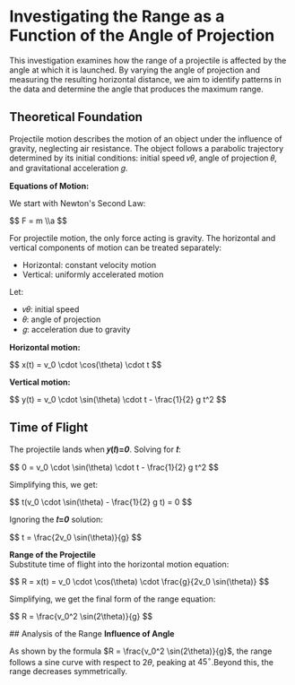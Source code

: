 # Investigating the Range as a Function of the Angle of Projection
This investigation examines how the range of a projectile is affected by the angle at which it is launched. By varying the angle of projection and measuring the resulting horizontal distance, we aim to identify patterns in the data and determine the angle that produces the maximum range.

## Theoretical Foundation
Projectile motion describes the motion of an object under the influence of gravity, neglecting air resistance. The object follows a parabolic trajectory determined by its initial conditions: initial speed 𝑣𝜃, angle of projection 𝜃, and gravitational acceleration 𝑔.

<b>Equations of Motion:</b>

We start with Newton's Second Law:
<p>$$ F = m \\a $$</p>

For projectile motion, the only force acting is gravity. The horizontal and vertical components of motion can be treated separately:
- Horizontal: constant velocity motion
- Vertical: uniformly accelerated motion

Let:
- 𝑣𝜃: initial speed
- 𝜃: angle of projection
- 𝑔: acceleration due to gravity

<b>Horizontal motion:</b>
<p>$$ x(t) = v_0 \cdot \cos(\theta) \cdot t $$</p>
<b>Vertical motion:</b>
<p>$$ y(t) = v_0 \cdot \sin(\theta) \cdot t - \frac{1}{2} g t^2 $$</p>

## Time of Flight
The projectile lands when <b>𝑦(𝑡)=<i>0</i></b>. Solving for <b>𝑡</b>:
<p>$$ 0 = v_0 \cdot \sin(\theta) \cdot t - \frac{1}{2} g t^2 $$</p>
Simplifying this, we get:
<p>$$ t(v_0 \cdot \sin(\theta) - \frac{1}{2} g t) = 0 $$</p>
Ignoring the <b>𝑡=<i>0</i></b> solution:
<p>$$ t = \frac{2v_0 \sin(\theta)}{g} $$</p>
<b>Range of the Projectile</b><br />
Substitute time of flight into the horizontal motion equation:
<p>$$ R = x(t) = v_0 \cdot \cos(\theta) \cdot \frac{g}{2v_0 \sin(\theta)} $$</p>
Simplifying, we get the final form of the range equation:
<p>$$ R = \frac{v_0^2 \sin(2\theta)}{g} $$</p>
## Analysis of the Range
<b>Influence of Angle</b>

As shown by the formula $R = \frac{v_0^2 \sin(2\theta)}{g}$, the range follows a sine curve with respect to $2\theta$, peaking at $45^\circ$.Beyond this, the range decreases symmetrically.

